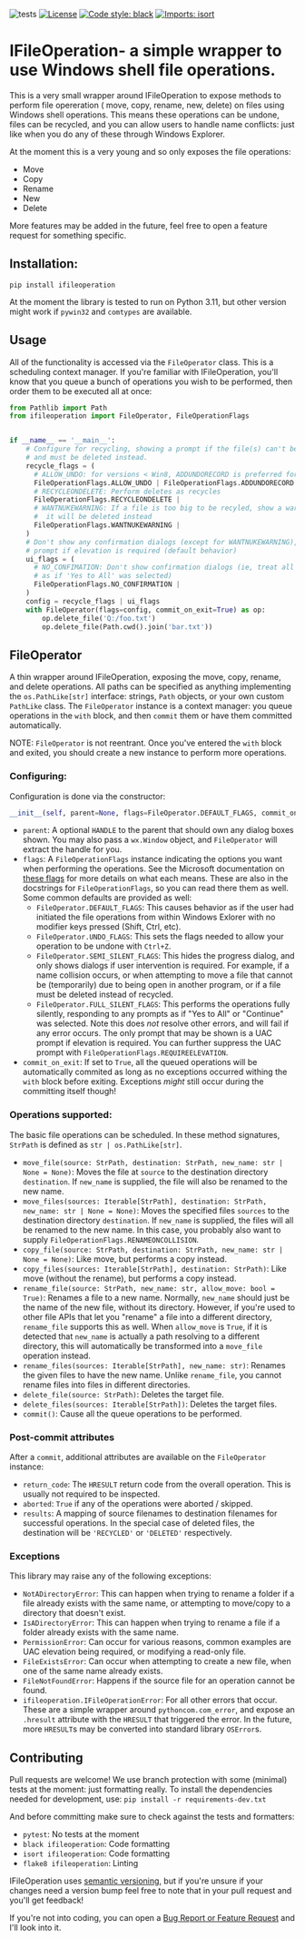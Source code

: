 ![tests](https://github.com/lojack5/structured/actions/workflows/tests.yml/badge.svg)
[![License](https://img.shields.io/badge/License-BSD_3--Clause-blue.svg)](https://opensource.org/licenses/BSD-3-Clause)
[![Code style: black](https://img.shields.io/badge/code%20style-black-000000.svg)](https://github.com/psf/black)
[![Imports: isort](https://img.shields.io/badge/%20imports-isort-%231674b1?style=flat&labelColor=ef8336)](https://pycqa.github.io/isort/)


# IFileOperation- a simple wrapper to use Windows shell file operations.
This is a very small wrapper around IFileOperation to expose methods to perform file opereration (
move, copy, rename, new, delete) on files using Windows shell operations.  This means these
operations can be undone, files can be recycled, and you can allow users to handle name conflicts:
just like when you do any of these through Windows Explorer.

At the moment this is a very young and so only exposes the file operations:
- Move
- Copy
- Rename
- New
- Delete

More features may be added in the future, feel free to open a feature request for something
specific.


## Installation:
`pip install ifileoperation`

At the moment the library is tested to run on Python 3.11, but other version might work if `pywin32`
 and `comtypes` are available.


## Usage
All of the functionality is accessed via the `FileOperator` class.  This is a scheduling context
manager. If you're familiar with IFileOperation, you'll know that you queue a bunch of operations
you wish to be performed, then order them to be executed all at once:

```python
from Pathlib import Path
from ifileoperation import FileOperator, FileOperationFlags


if __name__ == '__main__':
    # Configure for recycling, showing a prompt if the file(s) can't be recyled
    # and must be deleted instead.
    recycle_flags = (
      # ALLOW_UNDO: for versions < Win8, ADDUNDORECORD is preferred for Win8+
      FileOperationFlags.ALLOW_UNDO | FileOperationFlags.ADDUNDORECORD |
      # RECYCLEONDELETE: Perform deletes as recycles
      FileOperationFlags.RECYCLEONDELETE |
      # WANTNUKEWARNING: If a file is too big to be recyled, show a warning that
      #  it will be deleted instead
      FileOperationFlags.WANTNUKEWARNING |
    )
    # Don't show any confirmation dialogs (except for WANTNUKEWARNING), or a UAC
    # prompt if elevation is required (default behavior)
    ui_flags = (
      # NO_CONFIMATION: Don't show confirmation dialogs (ie, treat all dialogs
      # as if 'Yes to All' was selected)
      FileOperationFlags.NO_CONFIRMATION |
    )
    config = recycle_flags | ui_flags
    with FileOperator(flags=config, commit_on_exit=True) as op:
        op.delete_file('Q:/foo.txt')
        op.delete_file(Path.cwd().join('bar.txt'))
```


## FileOperator
A thin wrapper around IFileOperation, exposing the move, copy, rename, and
delete operations.  All paths can be specified as anything implementing the
`os.PathLike[str]` interface: strings, `Path` objects, or your own custom
`PathLike` class.  The `FileOperator` instance is a context manager: you queue
operations in the `with` block, and then `commit` them or have them committed
automatically.

NOTE: `FileOperator` is not reentrant.  Once you've entered the `with` block and
exited, you should create a new instance to perform more operations.

### Configuring:
Configuration is done via the constructor:
```python
__init__(self, parent=None, flags=FileOperator.DEFAULT_FLAGS, commit_on_exit=False):
```
- `parent`: A optional `HANDLE` to the parent that should own any dialog boxes
  shown. You may also pass a `wx.Window` object, and `FileOperator` will extract
  the handle for you.
- `flags`: A `FileOperationFlags` instance indicating the options you want when
  performing the operations.  See the Microsoft documentation on [these flags](
  https://learn.microsoft.com/en-us/windows/win32/api/shobjidl_core/nf-shobjidl_core-ifileoperation-setoperationflags)
  for more details on what each means.  These are also in the docstrings for
  `FileOperationFlags`, so you can read there them as well.  Some common defaults are
  provided as well:
  - `FileOperator.DEFAULT_FLAGS`: This causes behavior as if the user had initiated the
    file operations from within Windows Exlorer with no modifier keys pressed (Shift,
    Ctrl, etc).
  - `FileOperator.UNDO_FLAGS`: This sets the flags needed to allow your operation to be
    undone with `Ctrl+Z`.
  - `FileOperator.SEMI_SILENT_FLAGS`: This hides the progress dialog, and only shows
    dialogs if user intervention is required. For example, if a name collision occurs, or
    when attempting to move a file that cannot be (temporarily) due to being open in
    another program, or if a file must be deleted instead of recycled.
  - `FileOperator.FULL_SILENT_FLAGS`: This performs the operations fully silently, responding
    to any prompts as if "Yes to All" or "Continue" was selected.  Note this does *not*
    resolve other errors, and will fail if any error occurs.  The only prompt that may be shown
    is a UAC prompt if elevation is required.  You can further suppress the UAC prompt with
    `FileOperationFlags.REQUIREELEVATION`.
- `commit_on_exit`: If set to `True`, all the queued operations will be
  automatically commited as long as no exceptions occurred withing the `with`
  block before exiting.  Exceptions *might* still occur during the committing
  itself though!

### Operations supported:
The basic file operations can be scheduled.  In these method signatures,
`StrPath` is defined as `str | os.PathLike[str]`.
- `move_file(source: StrPath, destination: StrPath, new_name: str | None = None)`:
  Moves the file at `source` to the destination directory `destination`.  If `new_name`
  is supplied, the file will also be renamed to the new name.
- `move_files(sources: Iterable[StrPath], destination: StrPath, new_name: str | None = None)`:
  Moves the specified files `sources` to the destination directory `destination`.  If
  `new_name` is supplied, the files will all be renamed to the new name. In this case,
  you probably also want to supply `FileOperationFlags.RENAMEONCOLLISION`.
- `copy_file(source: StrPath, destination: StrPath, new_name: str | None = None)`:
  Like move, but performs a copy instead.
- `copy_files(sources: Iterable[StrPath], destination: StrPath)`:
  Like move (without the rename), but performs a copy instead.
- `rename_file(source: StrPath, new_name: str, allow_move: bool = True)`:
  Renames a file to a new name.  Normally, `new_name` should just be the name of
  the new file, without its directory.  However, if you're used to other file
  APIs that let you "rename" a file into a different directory, `rename_file`
  supports this as well.  When `allow_move` is `True`, if it is detected that
  `new_name` is actually a path resolving to a different directory, this will
  automatically be transformed into a `move_file` operation instead.
- `rename_files(sources: Iterable[StrPath], new_name: str)`:  Renames the given
  files to have the new name.  Unlike `rename_file`, you cannot rename files
  into files in different directories.
- `delete_file(source: StrPath)`: Deletes the target file.
- `delete_files(sources: Iterable[StrPath])`: Deletes the target files.
- `commit()`: Cause all the queue operations to be performed.

### Post-commit attributes
After a `commit`, additional attributes are available on the `FileOperator` instance:
- `return_code`: The `HRESULT` return code from the overall operation. This is usually
  not required to be inspected.
- `aborted`: `True` if any of the operations were aborted / skipped.
- `results`: A mapping of source filenames to destination filenames for successful
  operations.  In the special case of deleted files, the destination will be `'RECYCLED'`
  or `'DELETED'` respectively.

### Exceptions
This library may raise any of the following exceptions:
  - `NotADirectoryError`: This can happen when trying to rename a folder if a file
    already exists with the same name, or attempting to move/copy to a directory
    that doesn't exist.
  - `IsADirectoryError`: This can happen when trying to rename a file if a folder
    already exists with the same name.
  - `PermissionError`: Can occur for various reasons, common examples are UAC
    elevation being required, or modifying a read-only file.
  - `FileExistsError`: Can occur when attempting to create a new file, when one
    of the same name already exists.
  - `FileNotFoundError`: Happens if the source file for an operation cannot be
    found.
  - `ifileoperation.IFileOperationError`: For all other errors that occur. These
    are a simple wrapper around `pythoncom.com_error`, and expose an `.hresult`
    attribute with the `HRESULT` that triggered the error.
In the future, more `HRESULT`s may be converted into standard library `OSError`s.


## Contributing
Pull requests are welcome!  We use branch protection with some (minimal) tests
at the moment: just formatting really. To install the dependencies needed for
development, use:
`pip install -r requirements-dev.txt`

And before committing make sure to check against the tests and formatters:
- `pytest`: No tests at the moment
- `black ifileoperation`: Code formatting
- `isort ifileoperation`: Code formatting
- `flake8 ifileoperation`: Linting

IFileOperation uses [semantic versioning](https://semver.org/), but if you're
unsure if your changes need a version bump feel free to note that in your pull
request and you'll get feedback!

If you're not into coding, you can open a [Bug Report or Feature Request](https://github.com/lojack5/IFileOperation/issues)
and I'll look into it.
